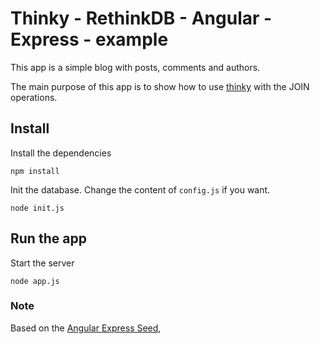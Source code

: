 # Thinky - RethinkDB - Angular -  Express - example


This app is a simple blog with posts, comments and authors.

The main purpose of this app is to show how to use [thinky](http://github.com/neumino/thinky)
with the JOIN operations.


## Install
Install the dependencies
```
npm install
```

Init the database. Change the content of `config.js` if you want.
```
node init.js
```

## Run the app
Start the server
```
node app.js
```


### Note

Based on the [Angular Express Seed](https://github.com/btford/angular-express-seed),
